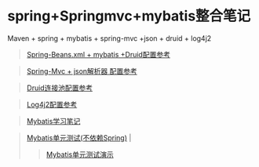# spring+Springmvc+mybatis整合笔记
Maven + spring + mybatis  + spring-mvc +json + druid  + log4j2

> [Spring-Beans.xml + mybatis +Druid配置参考](https://github.com/zhou151/springProject/blob/master/springProject/src/main/resources/applicationContext.xml) 

> [Spring-Mvc + json解析器 配置参考](https://github.com/zhou151/springProject/blob/master/springProject/src/main/resources/dispatcher-servlet.xml)

> [Druid连接池配置参考](https://github.com/zhou151/springProject/blob/master/springProject/src/main/resources/druid.properties)

> [Log4j2配置参考](https://github.com/zhou151/springProject/blob/master/springProject/src/main/resources/log4j2.xml)

> [Mybatis学习笔记](https://github.com/zhou151/springProject/blob/master/springProject/src/main/resources/mybatis学习笔记.txt)

>[Mybatis单元测试(不依赖Spring)](https://github.com/zhou151/springProject/blob/master/springProject/src/test/java/com/zhou/test/tuil/SqlSessionFactoryUtil.java) | 
> > [Mybatis单元测试演示](https://github.com/zhou151/springProject/blob/master/springProject/src/test/java/com/zhou/test/UserDaoTest.java)
